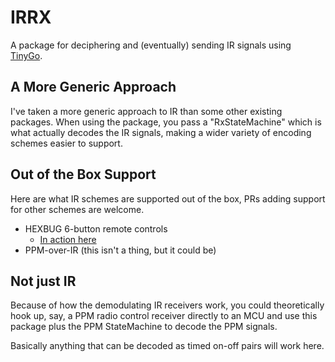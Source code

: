 # IRRX

A package for deciphering and (eventually) sending IR signals using [TinyGo](https://tinygo.org).


## A More Generic Approach

I've taken a more generic approach to IR than some other existing packages. When using the package, you pass a "RxStateMachine" which is what actually
decodes the IR signals, making a wider variety of encoding schemes easier to support.

## Out of the Box Support

Here are what IR schemes are supported out of the box, PRs adding support for other schemes are welcome.

  - HEXBUG 6-button remote controls
    - [In action here](https://www.youtube.com/embed/DqpgLUY_Q5o)
  - PPM-over-IR (this isn't a thing, but it could be)


## Not just IR

Because of how the demodulating IR receivers work, you could theoretically hook up, say, a
PPM radio control receiver directly to an MCU and use this package plus the PPM StateMachine
to decode the PPM signals.

Basically anything that can be decoded as timed on-off pairs will work here.